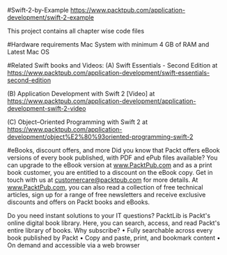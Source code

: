 #Swift-2-by-Example
https://www.packtpub.com/application-development/swift-2-example

This project contains all chapter wise code files

#Hardware requirements
Mac System with minimum 4 GB of RAM and Latest Mac OS

#Related Swift books and Videos:
(A) Swift Essentials - Second Edition at
https://www.packtpub.com/application-development/swift-essentials-second-edition

(B) Application Development with Swift 2 [Video] at
https://www.packtpub.com/application-development/application-development-swift-2-video

(C) Object–Oriented Programming with Swift 2 at
https://www.packtpub.com/application-development/object%E2%80%93oriented-programming-swift-2

#eBooks, discount offers, and more
Did you know that Packt offers eBook versions of every book published, with PDF and ePub files available? You can upgrade to the eBook version at www.PacktPub.com and as a print book customer, you are entitled to a discount on the eBook copy. Get in touch with us at customercare@packtpub.com for more details. At www.PacktPub.com, you can also read a collection of free technical articles, sign up for a range of free newsletters and receive exclusive discounts and offers on Packt books and eBooks.

Do you need instant solutions to your IT questions? PacktLib is Packt's online digital book library. Here, you can search, access, and read Packt's entire library of books. Why subscribe? • Fully searchable across every book published by Packt • Copy and paste, print, and bookmark content • On demand and accessible via a web browser
